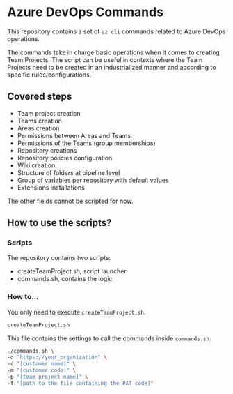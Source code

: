 # Azure DevOps Commands
This repository contains a set of `az cli` commands related to Azure DevOps operations.

The commands take in charge basic operations when it comes to creating Team Projects.
The script can be useful in contexts where the Team Projects need to be created in an industrialized manner and according to specific rules/configurations.

## Covered steps
 - Team project creation
 - Teams creation
 - Areas creation
 - Permissions between Areas and Teams
 - Permissions of the Teams (group memberships)
 - Repository creations
 - Repository policies configuration
 - Wiki creation
 - Structure of folders at pipeline level
 - Group of variables per repository with default values
 - Extensions installations

The other fields cannot be scripted for now.

## How to use the scripts?
### Scripts
The repository contains two scripts:
 - createTeamProject.sh, script launcher
 - commands.sh, contains the logic

### How to...
You only need to execute `createTeamProject.sh`.

```bash
createTeamProject.sh
```

This file contains the settings to call the commands inside `commands.sh`.

```bash
./commands.sh \
-o "https://your_organization" \
-c "[customer name]" \
-m "[customer code]" \
-p "[team project name]" \
-f "[path to the file containing the PAT code]"
```